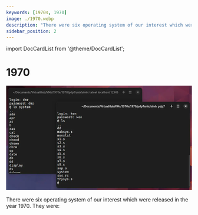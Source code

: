 ```yaml
---
keywords: [1970s, 1970]
image: ./1970.webp
description: "There were six operating system of our interest which were released in the year 1970. They were:"
sidebar_position: 2
---
```


import DocCardList from '@theme/DocCardList';

# 1970

![! PDP7 Unix from 1970](./1970.webp)

There were six operating system of our interest which were released in the year 1970. They were:

<DocCardList />

